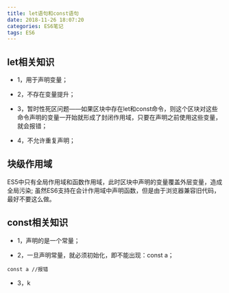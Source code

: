 ```yaml
---
title: let语句和const语句
date: 2018-11-26 18:07:20
categories: ES6笔记
tags: ES6
---
```


## let相关知识

- 1，用于声明变量；

- 2，不存在变量提升；

- 3，暂时性死区问题——如果区块中存在let和const命令，则这个区块对这些命令声明的变量一开始就形成了封闭作用域，只要在声明之前使用这些变量，就会报错；

- 4，不允许重复声明；


## 块级作用域

ES5中只有全局作用域和函数作用域，此时区块中声明的变量覆盖外层变量，造成全局污染;
虽然ES6支持在会计作用域中声明函数，但是由于浏览器兼容旧代码，最好不要这么做。

## const相关知识

- 1，声明的是一个常量；

- 2，一旦声明常量，就必须初始化，即不能出现：const a；

```
const a //报错
```
- 3，k
